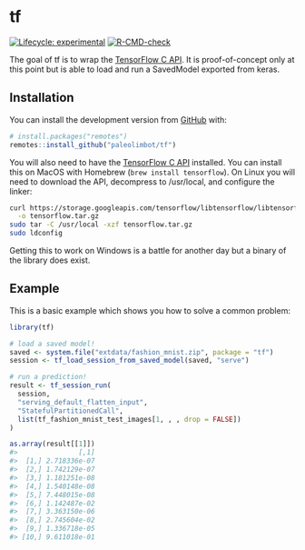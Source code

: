 
<!-- README.md is generated from README.Rmd. Please edit that file -->

# tf

<!-- badges: start -->

[![Lifecycle:
experimental](https://img.shields.io/badge/lifecycle-experimental-orange.svg)](https://lifecycle.r-lib.org/articles/stages.html#experimental)
[![R-CMD-check](https://github.com/paleolimbot/tf/workflows/R-CMD-check/badge.svg)](https://github.com/paleolimbot/tf/actions)
<!-- badges: end -->

The goal of tf is to wrap the [TensorFlow C
API](https://www.tensorflow.org/install/lang_c). It is proof-of-concept
only at this point but is able to load and run a SavedModel exported
from keras.

## Installation

You can install the development version from
[GitHub](https://github.com/) with:

``` r
# install.packages("remotes")
remotes::install_github("paleolimbot/tf")
```

You will also need to have the [TensorFlow C
API](https://www.tensorflow.org/install/lang_c) installed. You can
install this on MacOS with Homebrew (`brew install tensorflow`). On
Linux you will need to download the API, decompress to /usr/local, and
configure the linker:

``` bash
curl https://storage.googleapis.com/tensorflow/libtensorflow/libtensorflow-cpu-linux-x86_64-2.4.0.tar.gz \
  -o tensorflow.tar.gz
sudo tar -C /usr/local -xzf tensorflow.tar.gz
sudo ldconfig
```

Getting this to work on Windows is a battle for another day but a binary
of the library does exist.

## Example

This is a basic example which shows you how to solve a common problem:

``` r
library(tf)

# load a saved model!
saved <- system.file("extdata/fashion_mnist.zip", package = "tf")
session <- tf_load_session_from_saved_model(saved, "serve")

# run a prediction!
result <- tf_session_run(
  session,
  "serving_default_flatten_input",
  "StatefulPartitionedCall",
  list(tf_fashion_mnist_test_images[1, , , drop = FALSE])
)

as.array(result[[1]])
#>               [,1]
#>  [1,] 2.718336e-07
#>  [2,] 1.742129e-07
#>  [3,] 1.181251e-08
#>  [4,] 1.540148e-08
#>  [5,] 7.448015e-08
#>  [6,] 1.142487e-02
#>  [7,] 3.363150e-06
#>  [8,] 2.745604e-02
#>  [9,] 1.336718e-05
#> [10,] 9.611018e-01
```

